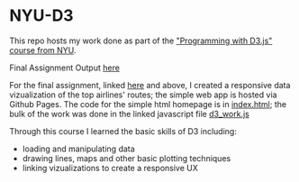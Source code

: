 # NYU-D3

This repo hosts my work done as part of the ["Programming with D3.js" course from NYU](https://www.coursera.org/learn/information-visualization-programming-d3js/). 

Final Assignment Output [here](https://rsenseman.github.io/NYU-D3/)

For the final assignment, linked [here](https://rsenseman.github.io/NYU-D3/) and above, I created a responsive data vizualization of the top airlines' routes; the simple web app is hosted via Github Pages. The code for the simple html homepage is in [index.html](./index.html); the bulk of the work was done in the linked javascript file [d3_work.js](./d3_work.js)

Through this course I learned the basic skills of D3 including:
* loading and manipulating data
* drawing lines, maps and other basic plotting techniques
* linking vizualizations to create a responsive UX
